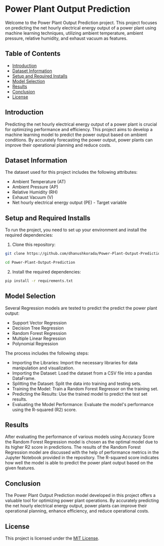 # Power Plant Output Prediction

Welcome to the Power Plant Output Prediction project. This project focuses on predicting the net hourly electrical energy output of a power plant using machine learning techniques, utilizing ambient temperature, ambient pressure, relative humidity, and exhaust vacuum as features.

## Table of Contents

- [Introduction](#introduction)
- [Dataset Information](#Dataset-Information)
- [Setup and Required Installs](#setup-and-required-installs)
- [Model Selection](#model-selection)
- [Results](#results)
- [Conclusion](#conclusion)
- [License](#license)

## Introduction

Predicting the net hourly electrical energy output of a power plant is crucial for optimizing performance and efficiency. This project aims to develop a machine learning model to predict the power output based on ambient conditions. By accurately forecasting the power output, power plants can improve their operational planning and reduce costs.

## Dataset Information

The dataset used for this project includes the following attributes:

- Ambient Temperature (AT)
- Ambient Pressure (AP)
- Relative Humidity (RH)
- Exhaust Vacuum (V)
- Net hourly electrical energy output (PE) - Target variable

## Setup and Required Installs

To run the project, you need to set up your environment and install the required dependencies:

1. Clone this repository:

```bash
git clone https://github.com/dhanushkorada/Power-Plant-Output-Prediction.git
```

```bash
cd Power-Plant-Output-Prediction
```

2. Install the required dependencies:

```bash
pip install -r requirements.txt
```

## Model Selection

Several Regression models are tested to predict the predict the power plant output:

- Support Vector Regression
- Decision Tree Regression
- Random Forest Regression
- Multiple Linear Regression
- Polynomial Regression

The process includes the following steps:

- Importing the Libraries: Import the necessary libraries for data manipulation and visualization.
- Importing the Dataset: Load the dataset from a CSV file into a pandas DataFrame.
- Splitting the Dataset: Split the data into training and testing sets.
- Training the Model: Train a Random Forest Regressor on the training set.
- Predicting the Results: Use the trained model to predict the test set results.
- Evaluating the Model Performance: Evaluate the model's performance using the R-squared (R2) score.


## Results

After evaluating the performance of various models using Accuracy Score the Random Forest Regression model is chosen as the optimal model due to its higher R2 score in predictions. The results of the Random Forest Regression model are discussed with the help of performance metrics in the Jupyter Notebook provided in the repository. The R-squared score indicates how well the model is able to predict the power plant output based on the given features.

## Conclusion
The Power Plant Output Prediction model developed in this project offers a valuable tool for optimizing power plant operations. By accurately predicting the net hourly electrical energy output, power plants can improve their operational planning, enhance efficiency, and reduce operational costs.

## License

This project is licensed under the [MIT License](LICENSE).
